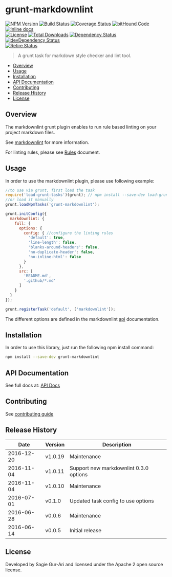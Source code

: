 # grunt-markdownlint

[![NPM Version](http://img.shields.io/npm/v/grunt-markdownlint.svg?style=flat)](https://www.npmjs.org/package/grunt-markdownlint) [![Build Status](https://travis-ci.org/sagiegurari/grunt-markdownlint.svg)](http://travis-ci.org/sagiegurari/grunt-markdownlint) [![Coverage Status](https://coveralls.io/repos/sagiegurari/grunt-markdownlint/badge.svg)](https://coveralls.io/r/sagiegurari/grunt-markdownlint) [![bitHound Code](https://www.bithound.io/github/sagiegurari/grunt-markdownlint/badges/code.svg)](https://www.bithound.io/github/sagiegurari/grunt-markdownlint) [![Inline docs](http://inch-ci.org/github/sagiegurari/grunt-markdownlint.svg?branch=master)](http://inch-ci.org/github/sagiegurari/grunt-markdownlint)<br>
[![License](https://img.shields.io/npm/l/grunt-markdownlint.svg?style=flat)](https://github.com/sagiegurari/grunt-markdownlint/blob/master/LICENSE) [![Total Downloads](https://img.shields.io/npm/dt/grunt-markdownlint.svg?style=flat)](https://www.npmjs.org/package/grunt-markdownlint) [![Dependency Status](https://david-dm.org/sagiegurari/grunt-markdownlint.svg)](https://david-dm.org/sagiegurari/grunt-markdownlint) [![devDependency Status](https://david-dm.org/sagiegurari/grunt-markdownlint/dev-status.svg)](https://david-dm.org/sagiegurari/grunt-markdownlint?type=dev)<br>
[![Retire Status](http://retire.insecurity.today/api/image?uri=https://raw.githubusercontent.com/sagiegurari/grunt-markdownlint/master/package.json)](http://retire.insecurity.today/api/image?uri=https://raw.githubusercontent.com/sagiegurari/grunt-markdownlint/master/package.json)

> A grunt task for markdown style checker and lint tool.

* [Overview](#overview)
* [Usage](#usage)
* [Installation](#installation)
* [API Documentation](docs/api.md)
* [Contributing](.github/CONTRIBUTING.md)
* [Release History](#history)
* [License](#license)

<a name="overview"></a>
## Overview
The markdownlint grunt plugin enables to run rule based linting on your project markdown files.

See [markdownlint](https://github.com/DavidAnson/markdownlint) for more information.

For linting rules, please see [Rules](https://github.com/DavidAnson/markdownlint/blob/master/doc/Rules.md) document.

<a name="usage"></a>
## Usage
In order to use the markdownlint plugin, please use following example:

```js
//to use via grunt, first load the task
require('load-grunt-tasks')(grunt); // npm install --save-dev load-grunt-tasks
//or load it manually
grunt.loadNpmTasks('grunt-markdownlint');

grunt.initConfig({
  markdownlint: {
    full: {
      options: {
        config: { //configure the linting rules
          'default': true,
          'line-length': false,
          'blanks-around-headers': false,
          'no-duplicate-header': false,
          'no-inline-html': false
        }
      },
      src: [
        'README.md',
        '.github/*.md'
      ]
    }
  }
});

grunt.registerTask('default', ['markdownlint']);
```

The different options are defined in the markdownlint [api](https://github.com/DavidAnson/markdownlint#api) documentation.

<a name="installation"></a>
## Installation
In order to use this library, just run the following npm install command:

```sh
npm install --save-dev grunt-markdownlint
```

## API Documentation
See full docs at: [API Docs](docs/api.md)

## Contributing
See [contributing guide](.github/CONTRIBUTING.md)

<a name="history"></a>
## Release History

| Date        | Version | Description |
| ----------- | ------- | ----------- |
| 2016-12-20  | v1.0.19 | Maintenance |
| 2016-11-04  | v1.0.11 | Support new markdownlint 0.3.0 options |
| 2016-11-04  | v1.0.10 | Maintenance |
| 2016-07-01  | v0.1.0  | Updated task config to use options |
| 2016-06-28  | v0.0.6  | Maintenance |
| 2016-06-14  | v0.0.5  | Initial release |

<a name="license"></a>
## License
Developed by Sagie Gur-Ari and licensed under the Apache 2 open source license.
